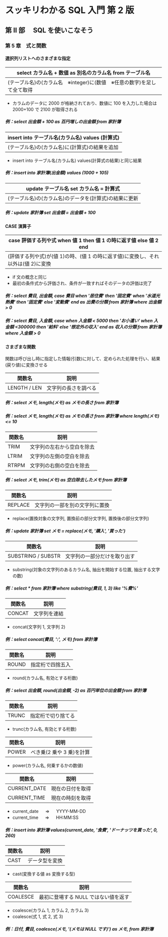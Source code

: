 # スッキリわかる SQL 入門 第 2 版

## 第 Ⅱ 部　 SQL を使いこなそう

### 第 5 章　式と関数

#### 選択列リストへのさまざまな指定

| select カラム名 + 数値 as 別名のカラム名 from テーブル名                |
| ----------------------------------------------------------------------- |
| (テーブル名)の(カラム名　※integer)に(数値　※任意の数字)を足して全て取得 |

- カラムのデータに 2000 が格納されており、数値に 100 を入力した場合は 2000+100 で 2100 が取得される

##### 例：select 出金額 + 100 as 百円増しの出金額 from 家計簿

| insert into テーブル名(カラム名) values (計算式) |
| ------------------------------------------------ |
| (テーブル名)の(カラム名)に(計算式)の結果を追加   |

- insert into テーブル名(カラム名) values(計算式の結果)と同じ結果

##### 例：insert into 家計簿(出金額) values (1000 + 105)

| update テーブル名 set カラム名 = 計算式                |
| ------------------------------------------------------ |
| (テーブル名)の(カラム名)のデータを(計算式)の結果に更新 |

##### 例：update 家計簿 set 出金額 = 出金額 + 100

#### CASE 演算子

| case 評価する列や式 when 値 1 then 値 1 の時に返す値 else 値 2 end                |
| --------------------------------------------------------------------------------- |
| (評価する列や式)が(値 1)の時、(値 1 の時に返す値)に変換し、それ以外は(値 2)に変換 |

- if 文の概念と同じ
- 最初の条件式から評価され、条件が一致すればそのデータの評価は完了

##### 例：select 費目, 出金額, case 費目 when '居住費' then '固定費' when '水道光熱費' then '固定費' else '変動費' end as 出費の分類 from 家計簿 where 出金額 > 0

##### 例：select 費目, 入金額, case when 入金額 < 5000 then 'お小遣い' when 入金額 <300000 then '給料' else '想定外の収入' end as 収入の分類 from 家計簿 where 入金額 > 0

#### さまざまな関数

関数は呼び出し時に指定した情報(引数)に対して、定められた処理を行い、結果(戻り値)に変換させる

| 関数名       | 説明                 |
| ------------ | -------------------- |
| LENGTH / LEN | 文字列の長さを調べる |

##### 例：select メモ, length(メモ) as メモの長さ from 家計簿

##### 例：select メモ, length(メモ) as メモの長さ from 家計簿 where length(メモ) <= 10

| 関数名 | 説明                       |
| ------ | -------------------------- |
| TRIM   | 文字列の左右から空白を除去 |
| LTRIM  | 文字列の左側の空白を除去   |
| RTRPM  | 文字列の右側の空白を除去   |

##### 例：select メモ, trim(メモ) as 空白除去したメモ from 家計簿

| 関数名  | 説明                           |
| ------- | ------------------------------ |
| REPLACE | 文字列の一部を別の文字列に置換 |

- replace(置換対象の文字列, 置換前の部分文字列, 置換後の部分文字列)

##### 例：update 家計簿 set メモ = replace(メモ, '購入', '買った')

| 関数名             | 説明                         |
| ------------------ | ---------------------------- |
| SUBSTRING / SUBSTR | 文字列の一部分だけを取り出す |

- substring(対象の文字列のあるカラム名, 抽出を開始する位置, 抽出する文字の数)

##### 例：select \* from 家計簿 where substring(費目, 1, 3) like '%費%'

| 関数名 | 説明         |
| ------ | ------------ |
| CONCAT | 文字列を連結 |

- concat(文字列 1, 文字列 2)

##### 例：select concat(費目, ':', メモ) from 家計簿

| 関数名 | 説明             |
| ------ | ---------------- |
| ROUND  | 指定桁で四捨五入 |

- round(カラム名, 有効とする桁数)

##### 例：select 出金額, round(出金額, -2) as 百円単位の出金額 from 家計簿

| 関数名 | 説明               |
| ------ | ------------------ |
| TRUNC  | 指定桁で切り捨てる |

- trunc(カラム名, 有効とする桁数)

| 関数名 | 説明                      |
| ------ | ------------------------- |
| POWER  | べき乗(2 乗や 3 乗)を計算 |

- power(カラム名, 何乗するかの数値)

| 関数名       | 説明             |
| ------------ | ---------------- |
| CURRENT_DATE | 現在の日付を取得 |
| CURRENT_TIME | 現在の時刻を取得 |

- current_date 　 ⇒ 　 YYYY-MM-DD
- current_time 　 ⇒ 　 HH:MM:SS

##### 例：insert into 家計簿 values(current_date, '食費', 'ドーナッツを買った', 0, 260)

| 関数名 | 説明           |
| ------ | -------------- |
| CAST   | データ型を変換 |

- cast(変換する値 as 変換する型)

| 関数名   | 説明                                 |
| -------- | ------------------------------------ |
| COALESCE | 最初に登場する NULL ではない値を返す |

- coalesce(カラム 1, カラム 2, カラム 3)
- coalesce(式 1, 式 2, 式 3)

##### 例：日付, 費目, coalesce(メモ, '(メモは NULL です)') as メモ, from 家計簿

